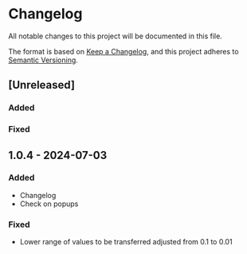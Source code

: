 # Changelog

All notable changes to this project will be documented in this file.

The format is based on [Keep a Changelog](https://keepachangelog.com/en/1.0.0/),
and this project adheres to [Semantic Versioning](https://semver.org/spec/v2.0.0.html).

## [Unreleased]

### Added

### Fixed

## 1.0.4 - 2024-07-03
### Added
- Changelog
- Check on popups

### Fixed
- Lower range of values to be transferred adjusted from 0.1 to 0.01

